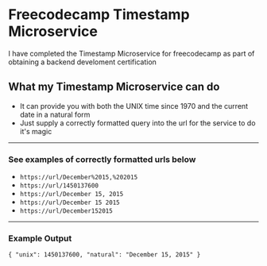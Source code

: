# Freecodecamp Timestamp Microservice

I have completed the Timestamp Microservice for freecodecamp as part of obtaining a backend develoment certification

## What my Timestamp Microservice can do
* It can provide you with both the UNIX time since 1970 and the current date in a natural form
* Just supply a correctly formatted query into the url for the service to do it's magic
---
### See examples of correctly formatted urls below
* `https://url/December%2015,%202015`
* `https://url/1450137600`
* `https://url/December 15, 2015`
* `https://url/December 15 2015`
* `https://url/December152015`
---
### Example Output
`{ "unix": 1450137600, "natural": "December 15, 2015" }`
